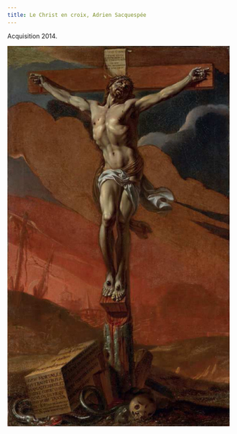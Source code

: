 ```yaml
---
title: Le Christ en croix, Adrien Sacquespée
---
```


Acquisition 2014.

![Le Christ en croix, Adrien Sacquespée](/fichiers/oeuvres/2014-sacquespee.jpg)
